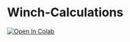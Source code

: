 # Winch-Calculations

<a target="_blank" href="https://colab.research.google.com/github/develmusa/winch-calcs/blob/main/notebooks/calculations.ipynb">
  <img src="https://colab.research.google.com/assets/colab-badge.svg" alt="Open In Colab"/>
</a>